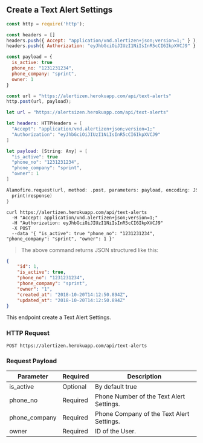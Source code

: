## Create a Text Alert Settings

```javascript
const http = require('http');

const headers = [] 
headers.push({ Accept: "application/vnd.alertizen+json;version=1;" } ); 
headers.push({ Authorization: "eyJhbGciOiJIUzI1NiIsInR5cCI6IkpXVCJ9" } ); 

const payload = {
  is_active: true
  phone_no: "1231231234",
  phone_company: "sprint",
  owner: 1
}

const url = "https://alertizen.herokuapp.com/api/text-alerts"
http.post(url, payload);
```


```swift
let url = "https://alertsizen.herokuapp.com/api/text-alerts"

let headers: HTTPHeaders = [
  "Accept": "application/vnd.alertizen+json;version=1;"
  "Authorization": "eyJhbGciOiJIUzI1NiIsInR5cCI6IkpXVCJ9"
]

let payload: [String: Any] = [
  "is_active": true
  "phone_no": "1231231234",
  "phone_company": "sprint",
  "owner": 1
]

Alamofire.request(url, method: .post, parameters: payload, encoding: JSONEncoding.default, headers: headers).responseJSON { response in
  print(response)
}
```

```shell
curl https://alertizen.herokuapp.com/api/text-alerts
  -H "Accept: application/vnd.alertizen+json;version=1;"
  -H "Authorization: eyJhbGciOiJIUzI1NiIsInR5cCI6IkpXVCJ9"
  -X POST
  --data '{ "is_active": true "phone_no": "1231231234", "phone_company": "sprint", "owner": 1 }'
```

> The above command returns JSON structured like this:

```json
{
    "id": 1,
    "is_active": true,
    "phone_no": "1231231234",
    "phone_company": "sprint",
    "owner": "1",
    "created_at": "2018-10-20T14:12:50.894Z",
    "updated_at": "2018-10-20T14:12:50.894Z"
}
```

This endpoint create a Text Alert Settings.

### HTTP Request

`POST https://alertizen.herokuapp.com/api/text-alerts`

### Request Payload

Parameter | Required | Description
--------- | ------- | -----------
is_active | Optional | By default true
phone_no | Required | Phone Number of the Text Alert Settings.
phone_company | Required | Phone Company of the Text Alert Settings.
owner | Required | ID of the User.



